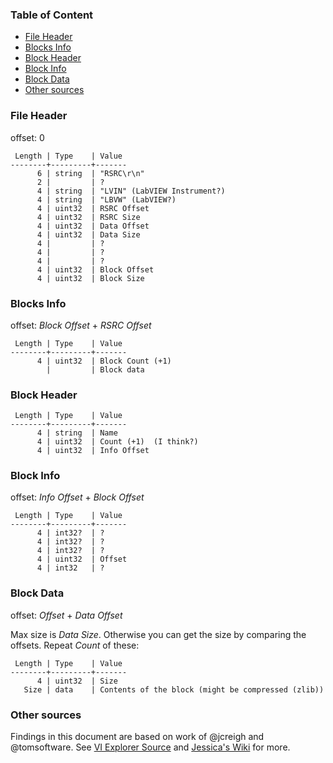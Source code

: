 ### Table of Content

* [File Header](#File-Header) 
* [Blocks Info](#Blocks-Info) 
* [Block Header](#Block-Header) 
* [Block Info](#Block-Info) 
* [Block Data](#Block-Data) 
* [Other sources](#Other-sources) 

### File Header

offset: 0

```
 Length | Type    | Value
--------+---------+-------
      6 | string  | "RSRC\r\n"
      2 |         | ?
      4 | string  | "LVIN" (LabVIEW Instrument?)
      4 | string  | "LBVW" (LabVIEW?)
      4 | uint32  | RSRC Offset
      4 | uint32  | RSRC Size
      4 | uint32  | Data Offset
      4 | uint32  | Data Size
      4 |         | ?
      4 |         | ?
      4 |         | ?
      4 | uint32  | Block Offset
      4 | uint32  | Block Size
```

### Blocks Info

offset: _Block Offset_ + _RSRC Offset_

```
 Length | Type    | Value
--------+---------+-------
      4 | uint32  | Block Count (+1)
        |         | Block data
```

### Block Header

``` 
 Length | Type    | Value
--------+---------+-------
      4 | string  | Name
      4 | uint32  | Count (+1)  (I think?)
      4 | uint32  | Info Offset
```

### Block Info

offset: _Info Offset_ + _Block Offset_

```
 Length | Type    | Value
--------+---------+-------
      4 | int32?  | ?
      4 | int32?  | ?
      4 | int32?  | ?
      4 | uint32  | Offset
      4 | int32   | ?
```

### Block Data

offset: _Offset_ + _Data Offset_

Max size is _Data Size_. Otherwise you can get the size by comparing the offsets. Repeat 
_Count_ of these:

```
 Length | Type    | Value
--------+---------+-------
      4 | uint32  | Size
   Size | data    | Contents of the block (might be compressed (zlib))
```

### Other sources

Findings in this document are based on work of @jcreigh and @tomsoftware. 
See [VI Explorer Source](http://www.hmilch.net/hmilch.php/labview_source.php) and [Jessica's Wiki](https://github.com/jcreigh/pylabview/wiki) for more.
